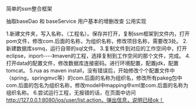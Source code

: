 简单的ssm整合框架

抽取baseDao 和 baseService
用户基本的增删改查 公用实现

1.新建文件夹，写入名称，（工程名）。保存并打开，复制ssm框架到文件内，打开pom文件，修改com.后面的名称，为组织名称，修改项目名称，需要改3处。
2.新建数据库ssmq，运行自带的sql文件。
3.复制文件到对应的工作空间中，打开eclipse，inport----》maven的工程，选择复制到工作空间的那个文件，完成。
4.打开data的配置文件，修改数据库连接密码。进行环境配置，配置jdk，配置tomcat。
5.rua as maven install，没有错误后，开始修改个个配置文件中（spring，springmvc等）的com.后面的名称为组织名，修改所有pakeg包中com.后面的包名为组织名称，修改model中mapping中xml里com.后面的名称为组织名称。
6.尝试运行工程，无报错的话，在页面中访问    http://127.0.0.1:8080/ios/user/list.action，弹出信息，说明已经ok！